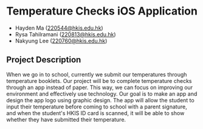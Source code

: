 # Temperature Checks iOS Application
+ Hayden Ma (220544@hkis.edu.hk)
+ Rysa Tahilramani (220813@hkis.edu.hk)
+ Nakyung Lee (220760@hkis.edu.hk)

Project Description
---
When we go in to school, currently we submit our temperatures through temperature booklets. Our project will be to complete temperature checks through an app instead of paper. This way, we can focus on improving our environment and effectively use technology. Our goal is to make an app and design the app logo using graphic design. The app will allow the student to input their temperature before coming to school with a parent signature, and when the student's HKIS ID card is scanned, it will be able to show whether they have submitted their temperature.
